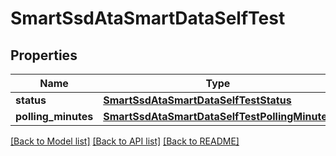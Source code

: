 # SmartSsdAtaSmartDataSelfTest

## Properties
Name | Type | Description | Notes
------------ | ------------- | ------------- | -------------
**status** | [**SmartSsdAtaSmartDataSelfTestStatus**](SmartSsdAtaSmartDataSelfTestStatus.md) |  | [optional] 
**polling_minutes** | [**SmartSsdAtaSmartDataSelfTestPollingMinutes**](SmartSsdAtaSmartDataSelfTestPollingMinutes.md) |  | [optional] 

[[Back to Model list]](../README.md#documentation-for-models) [[Back to API list]](../README.md#documentation-for-api-endpoints) [[Back to README]](../README.md)


